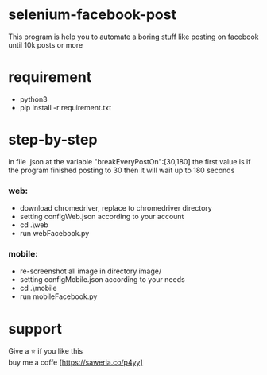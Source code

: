 # selenium-facebook-post
This program is help you to automate a boring stuff like posting on facebook until 10k posts or more

# requirement
- python3
- pip install -r requirement.txt

# step-by-step
in file .json at the variable "breakEveryPostOn":[30,180] the first value is if the program finished posting to 30 then it will wait up to 180 seconds

### web:
- download chromedriver, replace to chromedriver directory
- setting configWeb.json according to your account
- cd .\web
- run webFacebook.py

### mobile:
- re-screenshot all image in directory image/
- setting configMobile.json according to your needs
- cd .\mobile
- run mobileFacebook.py

# support
Give a ⭐️ if you like this <br>
buy me a coffe [https://saweria.co/p4yy]